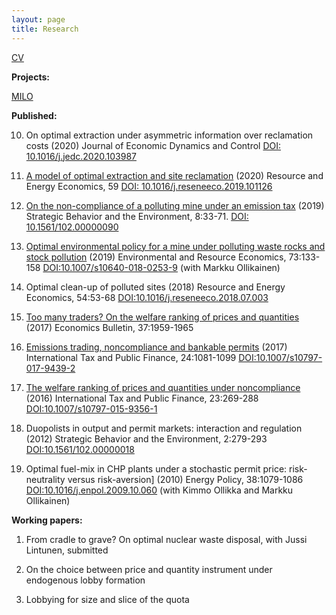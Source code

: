 ```yaml
---
layout: page
title: Research
---
```


[CV](https://plappi.github.io/Milo/assets/CV_Pauli_Lappi2019.pdf)

**Projects:**

[MILO](https://www.unive.it/pag/33123/)

**Published:**

10. On optimal extraction under asymmetric information over reclamation costs (2020) Journal of Economic Dynamics and Control [DOI: 10.1016/j.jedc.2020.103987](https://doi.org/10.1016/j.jedc.2020.103987) <br/> 

9. [A model of optimal extraction and site reclamation](https://plappi.github.io/Milo/assets/rehab-wp-Lappi-2018.pdf) (2020) Resource and Energy Economics, 59 [DOI: 10.1016/j.reseneeco.2019.101126](https://doi.org/10.1016/j.reseneeco.2019.101126) <br/>

8. [On the non-compliance of a polluting mine under an emission tax](https://tuhat.helsinki.fi/ws/portalfiles/portal/129044862/Lappi2019Enforcement_accepted_SBE.pdf) (2019) Strategic Behavior and the Environment, 8:33-71. [DOI: 10.1561/102.00000090](http://dx.doi.org/10.1561/102.00000090) <br/>

7. [Optimal environmental policy for a mine under polluting waste rocks and stock pollution](https://helda.helsinki.fi//bitstream/handle/10138/302028/MiningPolicy_accepted.pdf?sequence=1) (2019) Environmental and Resource Economics, 73:133-158 [DOI:10.1007/s10640-018-0253-9](https://doi.org/10.1007/s10640-018-0253-9) (with Markku Ollikainen)<br/>

6. Optimal clean-up of polluted sites (2018) Resource and Energy Economics, 54:53-68 [DOI:10.1016/j.reseneeco.2018.07.003](https://doi.org/10.1016/j.reseneeco.2018.07.003)<br/>

5. [Too many traders? On the welfare ranking of prices and quantities](https://helda.helsinki.fi//bitstream/handle/10138/232337/EB_17_V37_I3_P176.pdf?sequence=1) (2017) Economics Bulletin, 37:1959-1965<br/>

4. [Emissions trading, noncompliance and bankable permits](https://helda.helsinki.fi//bitstream/handle/10138/298116/BankingCompliance.pdf?sequence=1) (2017) International Tax and Public Finance, 24:1081-1099 [DOI:10.1007/s10797-017-9439-2](https://doi.org/10.1007/s10797-017-9439-2 )<br/>

3. [The welfare ranking of prices and quantities under noncompliance](https://helda.helsinki.fi//bitstream/handle/10138/229637/WelfareRankingR.pdf?sequence=1) (2016) International Tax and Public Finance, 23:269-288 [DOI:10.1007/s10797-015-9356-1](https://doi.org/10.1007/s10797-015-9356-1)<br/>

2. Duopolists in output and permit markets: interaction and regulation (2012) Strategic Behavior and the Environment, 2:279-293 [DOI:10.1561/102.00000018](http://dx.doi.org/10.1561/102.00000018 )<br/>

1. Optimal fuel-mix in CHP plants under a stochastic permit price: risk-neutrality versus risk-aversion] (2010) Energy Policy, 38:1079-1086 [DOI:10.1016/j.enpol.2009.10.060](https://doi.org/10.1016/j.enpol.2009.10.060) (with Kimmo Ollikka and Markku Ollikainen)<br/>


**Working papers:**

1. From cradle to grave? On optimal nuclear waste disposal, with Jussi Lintunen, submitted <br/>

2. On the choice between price and quantity instrument under endogenous lobby formation <br/>

3. Lobbying for size and slice of the quota <br/>



